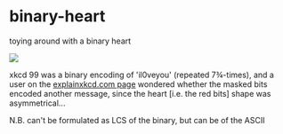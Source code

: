 # binary-heart
toying around with a binary heart

![](https://imgs.xkcd.com/comics/binary_heart.jpg)

xkcd 99 was a binary encoding of 'il0veyou' (repeated 7¾-times), and a user
on the [explainxkcd.com page](https://www.explainxkcd.com/wiki/index.php/99:_Binary_Heart)
wondered whether the masked bits encoded another message,
since the heart [i.e. the red bits] shape was asymmetrical...

N.B. can't be formulated as LCS of the binary, but can be of the ASCII
